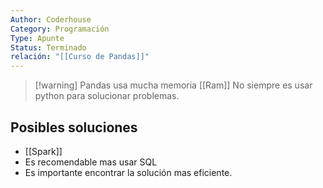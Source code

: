 ```yaml
---
Author: Coderhouse
Category: Programación
Type: Apunte
Status: Terminado
relación: "[[Curso de Pandas]]"
---
```

>[!warning] Pandas usa mucha memoria [[Ram]]
>No siempre es usar python para solucionar problemas.
>

## Posibles soluciones
- [[Spark]]
- Es recomendable mas usar SQL  
- Es importante encontrar la solución mas eficiente.
